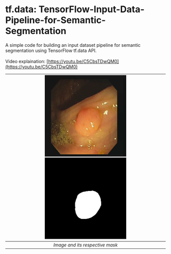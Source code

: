 # tf.data: TensorFlow-Input-Data-Pipeline-for-Semantic-Segmentation

A simple code for building an input dataset pipeline for semantic segmentation using TensorFlow tf.data API.
<br/><br/>
Video explaination: [https://youtu.be/C5CbsTDwQM0](https://youtu.be/C5CbsTDwQM0)

| ![Image](image.png) ![Mask](mask.png) |
| :--: |
| *Image and its respective mask* |
